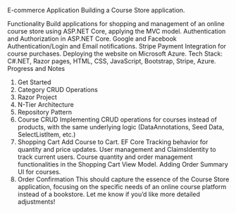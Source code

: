 E-commerce Application
Building a Course Store application.

Functionality
Build applications for shopping and management of an online course store using ASP.NET Core, applying the MVC model.
Authentication and Authorization in ASP.NET Core.
Google and Facebook Authentication/Login and Email notifications.
Stripe Payment Integration for course purchases.
Deploying the website on Microsoft Azure.
Tech Stack: C#.NET, Razor pages, HTML, CSS, JavaScript, Bootstrap, Stripe, Azure.
Progress and Notes
01. Get Started
02. Category CRUD Operations
03. Razor Project
04. N-Tier Architecture
05. Repository Pattern
06. Course CRUD
Implementing CRUD operations for courses instead of products, with the same underlying logic (DataAnnotations, Seed Data, SelectListItem, etc.)
10. Shopping Cart
Add Course to Cart.
EF Core Tracking behavior for quantity and price updates.
User management and ClaimsIdentity to track current users.
Course quantity and order management functionalities in the Shopping Cart View Model.
Adding Order Summary UI for courses.
11. Order Confirmation
This should capture the essence of the Course Store application, focusing on the specific needs of an online course platform instead of a bookstore. Let me know if you’d like more detailed adjustments!
